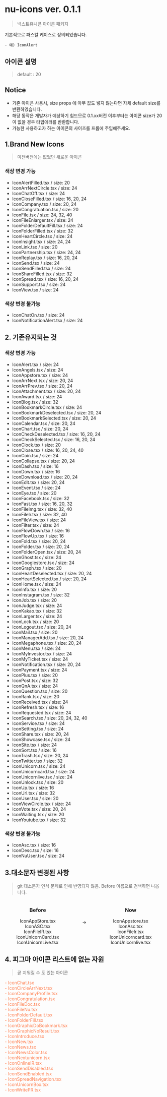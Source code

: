 # nu-icons ver. 0.1.1

> 넥스트유니콘 아이콘 패키지

기본적으로 파스칼 케이스로 정의되었습니다.

```
- 예) IconAlert
```

## 아이콘 설명

> default : 20

## Notice

- 기존 아이콘 사용시, size props 에 아무 값도 넣지 않는다면 자체 default size를 반환하였습니다.
- 해당 동작은 개발자가 예상하기 힘드므로 0.1.xx버전 이후부터는 아이콘 size가 20이 없을 경우 타입에러를 반환합니다.
- 가능한 사용하고자 하는 아이콘의 사이즈를 프롭에 주입해주세요.

## 1.Brand New Icons

> 이전버전에는 없었던 새로운 아이콘

### 색상 변경 가능

- IconAlertFilled.tsx / size: 20
- IconArrNextCircle.tsx / size: 24
- IconChatOff.tsx / size: 24
- IconCloseFilled.tsx / size: 16, 20, 24
- IconCompany.tsx / size: 20, 24
- IconCongratuation.tsx / size: 20
- IconFile.tsx / size: 24, 32, 40
- IconFileEnlarger.tsx / size: 24
- IconFolderDefaultFill.tsx / size: 24
- IconFolderFilled.tsx / size: 32
- IconHeartCircle.tsx / size: 24
- IconInsight.tsx / size: 24, 24
- IconLink.tsx / size: 20
- IconPartnership.tsx / size: 24, 24
- IconReplay.tsx / size: 16, 20, 24
- IconSend.tsx / size: 24
- IconSendFilled.tsx / size: 24
- IconShareFilled.tsx / size: 32
- IconSpread.tsx / size: 16, 20, 24
- IconSupport.tsx / size: 24
- IconView.tsx / size: 24

### 색상 변경 불가능

- IconChatOn.tsx / size: 24
- IconNotificationAlert.tsx / size: 24

## 2. 기존유지되는 것

### 색상 변경 가능

- IconAlert.tsx / size: 24
- IconAngels.tsx / size: 24
- IconAppstore.tsx / size: 24
- IconArrNext.tsx / size: 20, 24
- IconArrPrev.tsx / size: 20, 24
- IconAttachment.tsx / size: 20, 24
- IconAward.tsx / size: 24
- IconBlog.tsx / size: 32
- IconBookmarkCircle.tsx / size: 24
- IconBookmarkDeselected.tsx / size: 20, 24
- IconBookmarkSelected.tsx / size: 20, 24
- IconCalendar.tsx / size: 20, 24
- IconChart.tsx / size: 20, 24
- IconCheckDeselected.tsx / size: 16, 20, 24
- IconCheckSelected.tsx / size: 16, 20, 24
- IconClock.tsx / size: 20
- IconClose.tsx / size: 16, 20, 24, 40
- IconCoin.tsx / size: 24
- IconCollapse.tsx / size: 20, 24
- IconDash.tsx / size: 16
- IconDown.tsx / size: 16
- IconDownload.tsx / size: 20, 24
- IconEdit.tsx / size: 20, 24
- IconEvent.tsx / size: 24
- IconEye.tsx / size: 20
- IconFacebook.tsx / size: 32
- IconFast.tsx / size: 16, 20, 32
- IconFileImg.tsx / size: 32, 40
- IconFileIr.tsx / size: 32, 40
- IconFileView.tsx / size: 24
- IconFilter.tsx / size: 24
- IconFlowDown.tsx / size: 16
- IconFlowUp.tsx / size: 16
- IconFold.tsx / size: 20, 24
- IconFolder.tsx / size: 20, 24
- IconFolderOpen.tsx / size: 20, 24
- IconGhost.tsx / size: 24
- IconGooglestore.tsx / size: 24
- IconGraph.tsx / size: 20
- IconHeartDeselected.tsx / size: 20, 24
- IconHeartSelected.tsx / size: 20, 24
- IconHome.tsx / size: 24
- IconInfo.tsx / size: 20
- IconInstagram.tsx / size: 32
- IconJob.tsx / size: 20
- IconJudge.tsx / size: 24
- IconKakao.tsx / size: 32
- IconLarger.tsx / size: 24
- IconLock.tsx / size: 20
- IconLogout.tsx / size: 20, 24
- IconMail.tsx / size: 20
- IconManagerAdd.tsx / size: 20, 24
- IconMegaphone.tsx / size: 20, 24
- IconMenu.tsx / size: 24
- IconMyInvestor.tsx / size: 24
- IconMyTicket.tsx / size: 24
- IconNotification.tsx / size: 20, 24
- IconPayment.tsx / size: 24
- IconPlus.tsx / size: 20
- IconPost.tsx / size: 32
- IconQnA.tsx / size: 24
- IconQuestion.tsx / size: 20
- IconRank.tsx / size: 20
- IconReceived.tsx / size: 24
- IconRefresh.tsx / size: 16
- IconRequested.tsx / size: 24
- IconSearch.tsx / size: 20, 24, 32, 40
- IconService.tsx / size: 24
- IconSetting.tsx / size: 24
- IconShare.tsx / size: 20, 24
- IconShowcase.tsx / size: 24
- IconSite.tsx / size: 24
- IconSort.tsx / size: 16
- IconTrash.tsx / size: 20, 24
- IconTwitter.tsx / size: 32
- IconUnicorn.tsx / size: 24
- IconUnicorncard.tsx / size: 24
- IconUnicornlive.tsx / size: 24
- IconUnlock.tsx / size: 20
- IconUp.tsx / size: 16
- IconUrl.tsx / size: 32
- IconUser.tsx / size: 20
- IconViewCircle.tsx / size: 24
- IconVote.tsx / size: 20, 24
- IconWaiting.tsx / size: 20
- IconYoutube.tsx / size: 32

### 색상 변경 불가능

- IconAsc.tsx / size: 16
- IconDesc.tsx / size: 16
- IconNuUser.tsx / size: 24

## 3.대소문자 변경된 사항
> git 대소문자 인식 문제로 인해 반영되지 않음. Before 이름으로 검색하면 나옵니다.

<div style="display: flex;  justify-content: space-around">
  <div style="display: flex; flex-direction: column; justify-content: center; align-items: center">
    <h3>Before</h3>
    <span>IconAppStore.tsx</span>
    <span>IconASC.tsx</span>
    <span>IconFileIR.tsx</span>
    <span>IconUnicornCard.tsx</span>
    <span>IconUnicornLive.tsx</span>      
  </div>
  <div style="display: flex; align-items: center" >-></div>
  <div style="display: flex; flex-direction: column; justify-content: center; align-items: center">
    <h3>Now</h3>
    <span>IconAppstore.tsx</span>
    <span>IconAsc.tsx</span>
    <span>IconFileIr.tsx</span>
    <span>IconUnicorncard.tsx</span>
    <span>IconUnicornlive.tsx</span>      
  </div>
</div>

## 4. 피그마 아이콘 리스트에 없는 자원

> 곧 지워질 수 도 있는 아이콘

<div style="display: flex; flex-direction: column; justify-content: start; align-items: start">
  <span style="color: coral">  - IconChat.tsx</span>
  <span style="color: coral">  - IconCircleArrNext.tsx</span>
  <span style="color: coral">  - IconCompanyProfile.tsx</span>
  <span style="color: coral">  - IconCongratulation.tsx</span>
  <span style="color: coral">  - IconFileDoc.tsx</span>
  <span style="color: coral">  - IconFileNu.tsx</span>
  <span style="color: coral">  - IconFolderDefault.tsx</span>
  <span style="color: coral">  - IconFolderFill.tsx</span>
  <span style="color: coral">  - IconGraphicDoBookmark.tsx</span>
  <span style="color: coral">  - IconGraphicNoResult.tsx</span>
  <span style="color: coral">  - IconIntroduce.tsx</span>
  <span style="color: coral">  - IconNew.tsx</span>
  <span style="color: coral">  - IconNews.tsx</span>
  <span style="color: coral">  - IconNewsColor.tsx</span>
  <span style="color: coral">  - IconNextunicorn.tsx</span>
  <span style="color: coral">  - IconOnlineIR.tsx</span>
  <span style="color: coral">  - IconSendDisabled.tsx</span>
  <span style="color: coral">  - IconSendEnabled.tsx</span>
  <span style="color: coral">  - IconSpreadNavigation.tsx</span>
  <span style="color: coral">  - IconUnicornBox.tsx</span>
  <span style="color: coral">  - IconWritePR.tsx</span>
</div>
<br/>
<br/>
